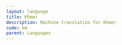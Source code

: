 ```yaml
---
layout: language
title: Khmer
description: Machine translation for Khmer
code: km
parent: Languages
---
```

